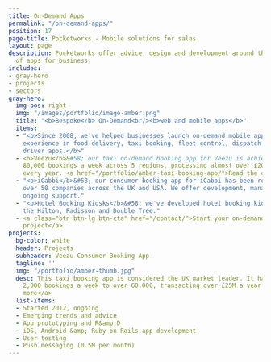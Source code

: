 ```yaml
---
title: On-Demand Apps
permalink: "/on-demand-apps/"
position: 17
page-title: Pocketworks - Mobile solutions for sales
layout: page
description: Pocketworks offer advice, design and development around the implementation
  of apps for business.
includes:
- gray-hero
- projects
- sectors
gray-hero:
  img-pos: right
  img: "/images/portfolio/image-amber.png"
  title: "<b>Bespoke</b> On-Demand<br/><b>web and mobile apps</b>"
  items:
  - "<b>Since 2008, we've helped businesses launch on-demand mobile apps. We have
    experience in food delivery, taxi booking, fleet control, dispatch systems and
    driver apps.</b>"
  - <b>Veezu</b>&#58; our taxi on-demand booking app for Veezu is achieving up to
    80,000 bookings a week across 5 regions, processing almost over £20M in bookings
    every year. <a href="/portfolio/amber-taxi-booking-app/">Read the case study.</a>
  - "<b>iCabbi</b>&#58; our consumer booking app for iCabbi has been rolled out to
    over 50 companies across the UK and USA. We offer development, management and
    ongoing support."
  - "<b>Hotel Booking Kiosks</b>&#58; we've developed hotel booking kiosks used in
    the Hilton, Radisson and Double Tree."
  - <a class="btn btn-lg btn-cta" href="/contact/">Start your on-demand mobile app
    project</a>
projects:
  bg-color: white
  header: Projects
  subheader: Veezu Consumer Booking App
  tagline: ''
  img: "/portfolio/amber-thumb.jpg"
  desc: This taxi booking app is considered the UK market leader. It has grown from
    2,000 bookings a week to over 60,000, transacting over £25M a year. <a href="/portfolio/amber-taxi-booking-app">Read
    more</a>
  list-items:
  - Started 2012, ongoing
  - Emerging trends and advice
  - App prototyping and R&amp;D
  - iOS, Android &amp; Ruby on Rails app development
  - User testing
  - Push messaging (0.5M per month)
---
```


